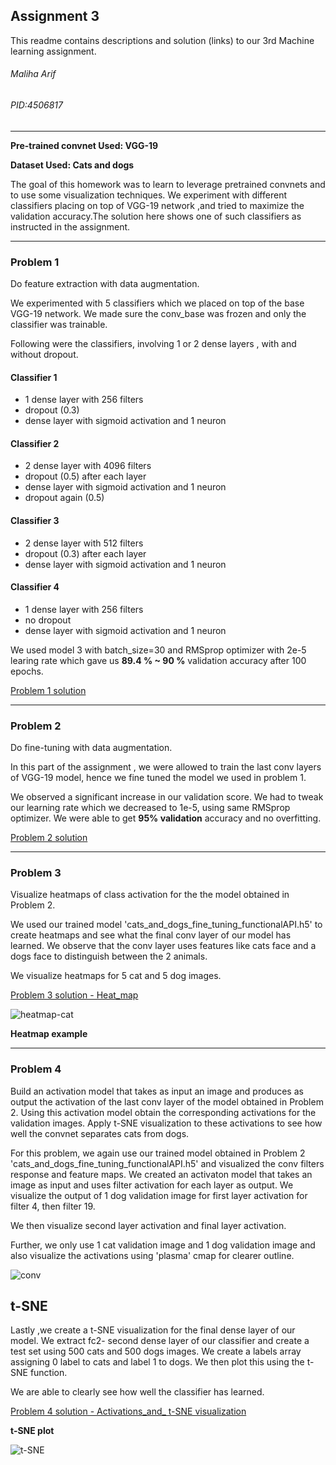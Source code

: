 ## Assignment 3

This readme contains descriptions and solution (links) to our 3rd Machine learning assignment.

###### Maliha Arif
###### PID:4506817

---


**Pre-trained convnet Used: VGG-19**

**Dataset Used: Cats and dogs**



The goal of this homework was to learn to leverage pretrained convnets and to use some visualization techniques. We 
experiment with different classifiers placing on top of VGG-19 network ,and tried to maximize the validation accuracy.The solution here shows one of such classifiers as instructed in the assignment.

---
### Problem 1

Do feature extraction with data augmentation.

We experimented with 5 classifiers which we placed on top of the base VGG-19 network. We made sure the conv_base was frozen and only the classifier was trainable.

Following were the classifiers, involving 1 or 2 dense layers , with and without dropout.

#### Classifier 1

- 1 dense layer with 256 filters
- dropout (0.3)
- dense layer with sigmoid activation and 1 neuron


#### Classifier 2

- 2 dense layer with 4096 filters
- dropout (0.5) after each layer
- dense layer with sigmoid activation and 1 neuron
- dropout again (0.5)


#### Classifier 3

- 2 dense layer with 512 filters
- dropout (0.3) after each layer
- dense layer with sigmoid activation and 1 neuron


#### Classifier 4

- 1 dense layer with 256 filters
- no dropout
- dense layer with sigmoid activation and 1 neuron


We used model 3 with batch_size=30 and RMSprop optimizer with 2e-5 learing rate which gave us **89.4 % ~ 90 %** validation accuracy after 100 epochs.


[Problem 1 solution](https://github.com/MalihaUCF/Machine-Learning-Course-Assignments-Spring-2019/blob/master/Assignment3/Problem1_HW3_v2.ipynb)


---
### Problem 2

Do fine-tuning with data augmentation. 


In this part of the assignment , we were allowed to train the last conv layers of VGG-19 model, hence we fine tuned the model we used in problem 1.

We observed a significant increase in our validation score. We had to tweak our learning rate which we decreased to 1e-5, using same RMSprop optimizer. We were able to get **95% validation** accuracy and no overfitting.


[Problem 2 solution](https://github.com/MalihaUCF/Machine-Learning-Course-Assignments-Spring-2019/blob/master/Assignment3/Problem2_HW3_functionalAPI_100epochs.ipynb)

---
### Problem 3


Visualize heatmaps of class activation for the the model obtained in Problem 2.

We used our trained model 'cats_and_dogs_fine_tuning_functionalAPI.h5'  to create heatmaps and see what the final conv layer of our model has learned. We observe that the conv layer uses features like cats face and a dogs face to distinguish between the 2 animals.

We visualize heatmaps for 5 cat and 5 dog images.

[Problem 3 solution - Heat_map](https://github.com/MalihaUCF/Machine-Learning-Course-Assignments-Spring-2019/blob/master/Assignment3/Problem3_Visualize_Class_Activations.ipynb)




![heatmap-cat](https://user-images.githubusercontent.com/42460909/56224935-688fbc80-603e-11e9-9044-00652c5db134.png)

**Heatmap example**

---
### Problem 4

Build an activation model that takes as input an image and produces as output the activation of the last conv layer of the model obtained in Problem 2. Using this activation model obtain the corresponding activations for the validation images. Apply t-SNE visualization to these activations to see how well the convnet separates cats from dogs.


For this problem, we again use our trained model obtained in Problem 2 'cats_and_dogs_fine_tuning_functionalAPI.h5' and visualized the conv filters response and feature maps. We created an activaton model that takes an image as input and uses filter activation for each layer as output. We visualize the output of 1 dog validation image for first layer activation for filter 4, then filter 19.

We then visualize second layer activation and final layer activation. 

Further, we only use 1 cat validation image and 1 dog validation image and also visualize the activations using 'plasma' cmap for clearer outline.

![conv](https://user-images.githubusercontent.com/42460909/56226798-0933ab80-6042-11e9-9362-a955e3db856e.png)



## t-SNE

Lastly ,we create a t-SNE visualization for the final dense layer of our model. We extract fc2- second dense layer of our classifier and create a test set using 500 cats and 500 dogs images. We create a labels array assigning 0 label to cats and label 1 to dogs. We then plot this using the t-SNE function.

We are able to clearly see how well the classifier has learned.



[Problem 4 solution - Activations_and_ t-SNE visualization](https://github.com/MalihaUCF/Machine-Learning-Course-Assignments-Spring-2019/blob/master/Assignment3/Problem4.ipynb)


**t-SNE plot**

![t-SNE](https://user-images.githubusercontent.com/42460909/56225503-83166580-603f-11e9-9361-87ab90a288ef.png)




